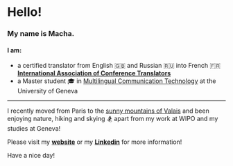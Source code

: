 # Hello! 

### My name is Macha. 

#### I am:
- a certified translator from English :uk: and Russian :ru: into French :fr: **[International Association of Conference Translators](http://www.aitc.ch/index.php)**
-  a Master student :mortar_board: in [Multilingual Communication Technology](https://www.unige.ch/fti/en/enseignements/ma-tim/) at the University of Geneva

---

I recently moved from Paris to the [sunny mountains of Valais](/![25a6ea3d-038f-4f36-b60f-1cf2516536ce.JPG) and been enjoying nature, hiking and skying :snowboarder: apart from my work at WIPO and my studies at Geneva!

Please visit my **[website](https://machabellec.github.io)** or my **[Linkedin](https://www.linkedin.com/in/macha-bellec/)** for more information!

Have a nice day!
